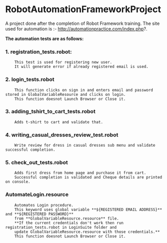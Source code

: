 # RobotAutomationFrameworkProject
A project done after the completion of Robot Framework training.
The site used for automation is :- http://automationpractice.com/index.php?.

**The automation tests are as follows:**

### 1. registration_tests.robot: 
        This test is used for registering new user. 
        It will generate error if already registered email is used.
        
### 2. login_tests.robot
        This function clicks on sign in and enters email and password stored in GlobalVariableResource and clicks on login.
        This function doesnot Launch Browser or Close it.
        
### 3. adding_tshirt_to_cart_tests.robot
        Adds t-shirt to cart and validate that.
        
### 4. writing_casual_dresses_review_test.robot
        Write review for dress in casual dresses sub menu and validate successful completion.
        
### 5. check_out_tests.robot
        Adds first dress from home page and purchase it from cart.
        Successful completion is validated and Cheque details are printed on console.
    
### AutomateLogin.resource
        Automates Login procedure.
        This keyword uses global variable **${REGISTERED EMAIL ADDRESS}** and **${REGISTERED PASSWORD}** 
        from **GlobalVariableResource.resource** file.
        **If the current credentials don't work then run registration_tests.robot in LoginSuite folder and 
        update GlobalVariableResource.resource with those credentials.**
        This function doesnot Launch Browser or Close it.
